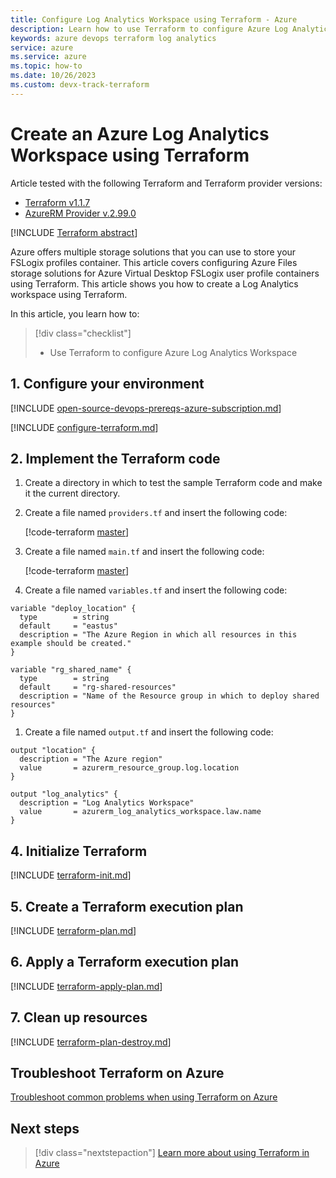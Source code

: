 ```yaml
---
title: Configure Log Analytics Workspace using Terraform - Azure
description: Learn how to use Terraform to configure Azure Log Analytics Workspace
keywords: azure devops terraform log analytics
service: azure
ms.service: azure
ms.topic: how-to
ms.date: 10/26/2023
ms.custom: devx-track-terraform
---
```


# Create an Azure Log Analytics Workspace using Terraform

Article tested with the following Terraform and Terraform provider versions:

- [Terraform v1.1.7](https://releases.hashicorp.com/terraform/)
- [AzureRM Provider v.2.99.0](https://registry.terraform.io/providers/hashicorp/azurerm/latest/docs)

[!INCLUDE [Terraform abstract](./includes/abstract.md)]

Azure offers multiple storage solutions that you can use to store your FSLogix profiles container. This article covers configuring Azure Files storage solutions for Azure Virtual Desktop FSLogix user profile containers using Terraform. This article shows you how to create a Log Analytics workspace using Terraform.

In this article, you learn how to:

> [!div class="checklist"]
> * Use Terraform to configure Azure Log Analytics Workspace

## 1. Configure your environment

[!INCLUDE [open-source-devops-prereqs-azure-subscription.md](../includes/open-source-devops-prereqs-azure-subscription.md)]

[!INCLUDE [configure-terraform.md](includes/configure-terraform.md)]

## 2. Implement the Terraform code

1. Create a directory in which to test the sample Terraform code and make it the current directory.

1. Create a file named `providers.tf` and insert the following code:

    [!code-terraform [master](../../terraform_samples/quickstart/101-azure-virtual-desktop/provider.tf)]

1. Create a file named `main.tf` and insert the following code:

    [!code-terraform [master](../../terraform_samples/quickstart/101-azure-virtual-desktop/loganalytics.tf)]

1. Create a file named `variables.tf` and insert the following code:

```
variable "deploy_location" {
  type        = string
  default     = "eastus"
  description = "The Azure Region in which all resources in this example should be created."
}

variable "rg_shared_name" {
  type        = string
  default     = "rg-shared-resources"
  description = "Name of the Resource group in which to deploy shared resources"
}
```

1. Create a file named `output.tf` and insert the following code:

```
output "location" {
  description = "The Azure region"
  value       = azurerm_resource_group.log.location
}

output "log_analytics" {
  description = "Log Analytics Workspace"
  value       = azurerm_log_analytics_workspace.law.name
}
```

## 4. Initialize Terraform

[!INCLUDE [terraform-init.md](includes/terraform-init.md)]

## 5. Create a Terraform execution plan

[!INCLUDE [terraform-plan.md](includes/terraform-plan.md)]

## 6. Apply a Terraform execution plan

[!INCLUDE [terraform-apply-plan.md](includes/terraform-apply-plan.md)]

## 7. Clean up resources

[!INCLUDE [terraform-plan-destroy.md](includes/terraform-plan-destroy.md)]

## Troubleshoot Terraform on Azure

[Troubleshoot common problems when using Terraform on Azure](troubleshoot.md)

## Next steps

> [!div class="nextstepaction"]
> [Learn more about using Terraform in Azure](/azure/terraform)
